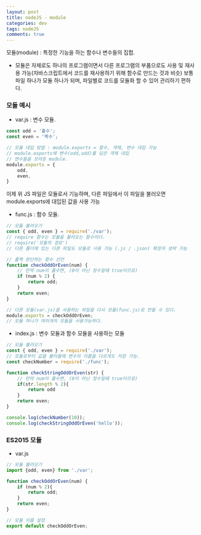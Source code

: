 ```yaml
---  
layout: post
title: nodeJS - module
categories: dev
tags: nodeJS
comments: true
---
```


모듈(module) : 특정한 기능을 하는 함수나 변수들의 집합. 

- 모듈은 자체로도 하나의 프로그램이면서 다른 프로그램의 부품으로도 사용 및 재사용 가능(자바스크립트에서 코드를 재사용하기 위해 함수로 만드는 것과 비슷) 보통 파일 하나가 모듈 하나가 되며, 파일별로 코드를 모듈화 할 수 있어 관리하기 편하다.

### 모듈 예시

- var.js : 변수 모듈.

```javascript
const odd = '홀수';
const even = '짝수';

// 모듈 대입 방법 : module.exports = 함수, 객체, 변수 대입 가능
// module.exports에 변수(odd,add)를 담은 객체 대입
// 변수들을 모아둔 module.
module.exports = {
    odd,
    even,
}
```

이제 위 JS 파일은 모듈로서 기능하며, 다른 파일에서 이 파일을 불러오면 module.exports에 대입된 값을 사용 가능

- func.js : 함수 모듈.

```javascript
// 모듈 불러오기
const { odd, even } = require('./var');
// require 함수는 모듈을 불러오는 함수이다.
// require('모듈의 경로')
// 다른 폴더에 있는 다른 파일도 모듈로 사용 가능 (.js / .json) 확장자 생략 가능

// 홀짝 판단하는 함수 선언
function checkOddOrEven(num) {
    // 만약 num이 홀수면, (0이 아닌 정수일때 true이므로)
    if (num % 2) {
        return odd;
    }
    return even;
}

// 다른 모듈(var.js)을 사용하는 파일을 다시 모듈(func.js)로 만들 수 있다.
module.exports = checkOddOrEven;
// 모듈 하나가 여러개의 모듈을 사용가능하다.
```

- index.js : 변수 모듈과 함수 모듈을 사용하는 모듈

```javascript
// 모듈 불러오기
const { odd, even } = require('./var');
// 모듈로부터 값을 불러올때 변수의 이름을 다르게도 저장 가능. 
const checkNumber = require('./func');

function checkStringOddOrEven(str) {
    // 만약 num이 홀수면, (0이 아닌 정수일때 true이므로)
    if(str.length % 2){
        return odd
    }
    return even;
}

console.log(checkNumber(10));
console.log(checkStringOddOrEven('hello'));
```

### ES2015 모듈

- var.js

```javascript
// 모듈 불러오기
import {odd, even} from './var';

function checkOddOrEven(num) {
    if (num % 2){
        return odd;
    }
    return even;
}

// 모듈 이름 설정
export default checkOddOrEven;
```